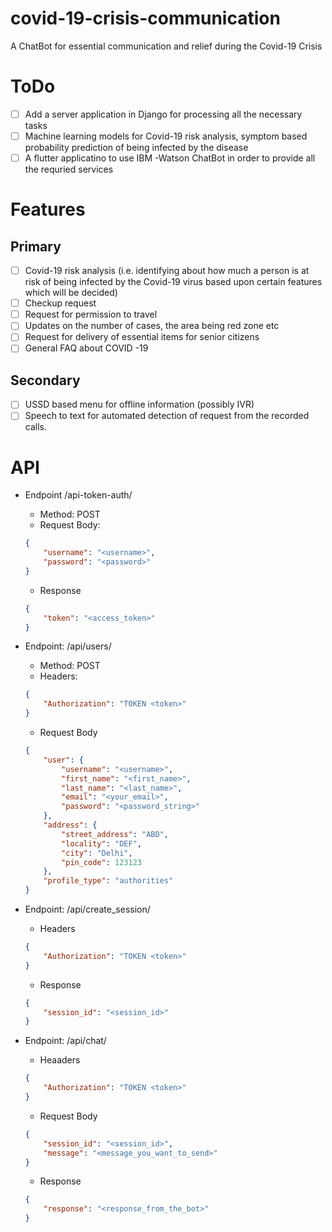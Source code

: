 # covid-19-crisis-communication
A ChatBot for essential communication and relief during the Covid-19 Crisis

# ToDo
- [ ] Add a server application in Django for processing all the necessary tasks
- [ ] Machine learning models for Covid-19 risk analysis, symptom based probability prediction of being infected by the disease
- [ ] A flutter applicatino to use IBM -Watson ChatBot in order to provide all the requried services

# Features
## Primary
- [ ] Covid-19 risk analysis (i.e. identifying about how much a person is at risk of being infected by the Covid-19 virus based upon certain features which will be decided)
- [ ] Checkup request
- [ ] Request for permission to travel
- [ ] Updates on the number of cases, the area being red zone etc
- [ ] Request for delivery of essential items for senior citizens
- [ ] General FAQ about COVID -19
## Secondary
- [ ] USSD based menu for offline information (possibly IVR)
- [ ] Speech to text for automated detection of request from the recorded calls.

# API

- Endpoint /api-token-auth/
    - Method: POST
    - Request Body:
    ```json
    {
        "username": "<username>",
        "password": "<password>"
    }
    ```
    - Response
    ```json
    {
        "token": "<access_token>"
    }
    ```

- Endpoint: /api/users/
    - Method: POST
    - Headers:
    ```json
    {
        "Authorization": "TOKEN <token>"
    }
    ```
    - Request Body
    ```json
    {
        "user": {
            "username": "<username>",
            "first_name": "<first_name>",
            "last_name": "<last_name>",
            "email": "<your_email>",
            "password": "<password_string>"
        },
        "address": {
            "street_address": "ABD",
            "locality": "DEF",
            "city": "Delhi",
            "pin_code": 123123
        },
        "profile_type": "authorities"
    }
    ```

- Endpoint: /api/create_session/

    - Headers

    ```json
    {
        "Authorization": "TOKEN <token>"
    }
    ``` 
    - Response
    ```json
    {
        "session_id": "<session_id>"
    }
    ```

- Endpoint: /api/chat/
    - Heaaders
    ```json
    {
        "Authorization": "TOKEN <token>"
    }
    ```
    - Request Body
    ```json
    {
        "session_id": "<session_id>",
        "message": "<message_you_want_to_send>"
    }
    ```
    - Response
    ```json
    {
        "response": "<response_from_the_bot>"
    }
    ```
